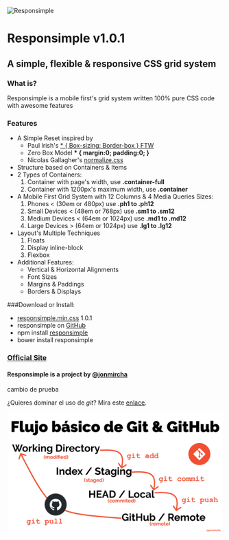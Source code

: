 ![Responsimple](http://jonmircha.github.io/responsimple/img/responsimple-logo.png)

# Responsimple v1.0.1

## A simple, flexible & responsive CSS grid system

### What is?

Responsimple is a mobile first's grid system written 100% pure CSS code with awesome features

### Features

- A Simple Reset inspired by
  - Paul Irish's [\* { Box-sizing: Border-box } FTW](http://www.paulirish.com/2012/box-sizing-border-box-ftw/)
  - Zero Box Model **\* { margin:0; padding:0; }**
  - Nicolas Gallagher's [normalize.css](http://necolas.github.io/normalize.css/)
- Structure based on Containers & Items
- 2 Types of Containers:
  1.  Container with page's width, use **.container-full**
  2.  Container with 1200px's maximum width, use **.container**
- A Mobile First Grid System with 12 Columns & 4 Media Queries Sizes:
  1.  Phones &lt; (30em or 480px) use **.ph1 to .ph12**
  2.  Small Devices &lt; (48em or 768px) use **.sm1 to .sm12**
  3.  Medium Devices &lt; (64em or 1024px) use **.md1 to .md12**
  4.  Large Devices &gt; (64em or 1024px) use **.lg1 to .lg12**
- Layout's Multiple Techniques
  1.  Floats
  2.  Display inline-block
  3.  Flexbox
- Additional Features:
  - Vertical & Horizontal Alignments
  - Font Sizes
  - Margins & Paddings
  - Borders & Displays

###Download or Install:

- [responsimple.min.css](http://jonmircha.github.io/responsimple/css/responsimple.min.css) 1.0.1
- responsimple on [GitHub](https://github.com/jonmircha/responsimple)
- npm install [responsimple](https://www.npmjs.com/package/responsimple)
- bower install responsimple

### [Official Site](http://jonmircha.github.io/responsimple "Responsimple Official Site")

#### Responsimple is a project by [@jonmircha](http://jonmircha.com "Jonathan MirCha")

cambio de prueba

¿Quieres dominar el uso de _git_? Mira este [enlace](https://jonmircha.com/git).

![Flujo de Git](git-flow.png)
